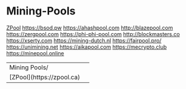 # Mining-Pools

[ZPool](https://zpool.ca)
https://bsod.pw
https://ahashpool.com
http://blazepool.com
https://zergpool.com
https://phi-phi-pool.com
http://blockmasters.co
https://xserty.com
https://mining-dutch.nl
https://fairpool.pro/
https://unimining.net
https://aikapool.com
https://mecrypto.club
https://minepool.online

<table>
<tr><td>Mining Pools/<td></tr>
<tr><td>[ZPool](https://zpool.ca)</td></tr>

</table>
